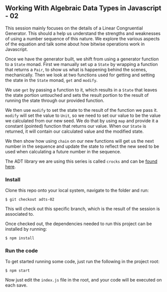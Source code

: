 ## Working With Algebraic Data Types in Javascript - 02

This session mainly focuses on the details of a Linear Congruential Generator. This should a help us understand the strengths and weaknesses of using a number sequence of this nature. We explore the various aspects of the equation and talk some about how bitwise operations work in Javascript.

Once we have the generator built, we shift from using a generator function to a `State` monad. First we manually set up a `State` by wrapping a function that returns a `Pair`, to show us what is happening behind the scenes, mechanically. Then we look at two functions used for getting and setting the state in the `State` monad, `get` and `modify`.

We use `get` by passing a function to it, which results in a `State` that leaves the state portion untouched and sets the result portion to the result of running the state through our provided function.

We then use `modify` to set the state to the result of the function we pass it. `modify` will set the value to `Unit`, so we need to set our value to be the value we calculated from our new seed. We do that by using `map` and provide it a constant (pointed) function that returns our value. When our `State` is returned, it will contain our calculated value and the modified state.

We then show how using `chain` on our new functions will get us the next number in the sequence and update the state to reflect the new seed to be used when calculating a future number in the sequence.

The ADT library we are using this series is called `crocks` and can be [found here](https://github.com/evilsoft/crocks).

### Install

Clone this repo onto your local system, navigate to the folder and run:

```
$ git checkout adts-02
```
This will check out this specific branch, which is the result of the session is associated to.

Once checked out, the dependencies needed to run this project can be installed by running:
```
$ npm install
```

### Run the code

To get started running some code, just run the following in the project root:

```
$ npm start
```

Now just edit the `index.js` file in the root, and your code will be executed on each save.
